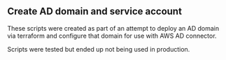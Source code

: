 ## Create AD domain and service account
These scripts were created as part of an attempt to deploy an AD domain via terraform and configure that domain for use with AWS AD connector.

Scripts were tested but ended up not being used in production.
